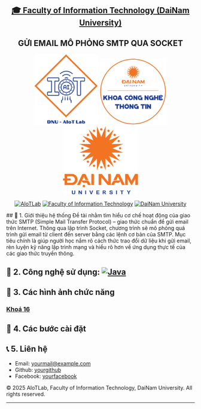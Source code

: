 <h2 align="center">
    <a href="https://dainam.edu.vn/vi/khoa-cong-nghe-thong-tin">
    🎓 Faculty of Information Technology (DaiNam University)
    </a>
</h2>
<h2 align="center">
   GỬI EMAIL MÔ PHỎNG SMTP QUA SOCKET
</h2>
<div align="center">
    <p align="center">
        <img src="docs/aiotlab_logo.png" alt="AIoTLab Logo" width="170"/>
        <img src="docs/fitdnu_logo.png" alt="AIoTLab Logo" width="180"/>
        <img src="docs/dnu_logo.png" alt="DaiNam University Logo" width="200"/>
    </p>

[![AIoTLab](https://img.shields.io/badge/AIoTLab-green?style=for-the-badge)](https://www.facebook.com/DNUAIoTLab)
[![Faculty of Information Technology](https://img.shields.io/badge/Faculty%20of%20Information%20Technology-blue?style=for-the-badge)](https://dainam.edu.vn/vi/khoa-cong-nghe-thong-tin)
[![DaiNam University](https://img.shields.io/badge/DaiNam%20University-orange?style=for-the-badge)](https://dainam.edu.vn)

</div>
## 📖 1. Giới thiệu hệ thống
Đề tài nhằm tìm hiểu cơ chế hoạt động của giao thức SMTP (Simple Mail Transfer Protocol) – giao thức chuẩn để gửi email trên Internet. Thông qua lập trình Socket, chương trình sẽ mô phỏng quá trình gửi email từ client đến server bằng các lệnh cơ bản của SMTP. Mục tiêu chính là giúp người học nắm rõ cách thức trao đổi dữ liệu khi gửi email, rèn luyện kỹ năng lập trình mạng và hiểu rõ hơn về ứng dụng thực tế của các giao thức truyền thông.

## 🔧 2. Công nghệ sử dụng: [![Java](https://img.shields.io/badge/Java-007396?style=for-the-badge&logo=java&logoColor=white)](https://www.java.com/)

## 🚀 3. Các hình ảnh chức năng

### [Khoá 16](./docs/projects/K16/README.md)

## 📝 4. Các bước cài đặt
## 📞 5. Liên hệ
- Email: yourmail@example.com  
- Github: [yourgithub](https://github.com/yourgithub)  
- Facebook: [yourfacebook](https://facebook.com/yourfacebook)  


© 2025 AIoTLab, Faculty of Information Technology, DaiNam University. All rights reserved.

---
